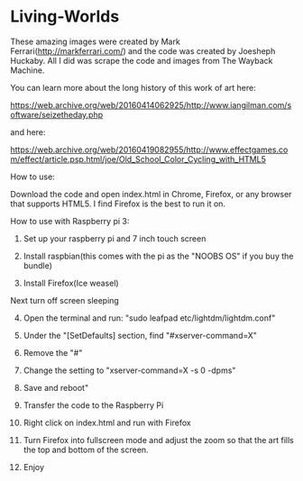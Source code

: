 # Living-Worlds

These amazing images were created by Mark Ferrari(http://markferrari.com/) and the code was created by Joesheph Huckaby. All I did was scrape the code and images from The Wayback Machine.

You can learn more about the long history of this work of art here:

https://web.archive.org/web/20160414062925/http://www.iangilman.com/software/seizetheday.php

and here:

https://web.archive.org/web/20160419082955/http://www.effectgames.com/effect/article.psp.html/joe/Old_School_Color_Cycling_with_HTML5

How to use:

Download the code and open index.html in Chrome, Firefox, or any browser that supports HTML5. I find Firefox is the best to run it on.

How to use with Raspberry pi 3:

1) Set up your raspberry pi and 7 inch touch screen

2) Install raspbian(this comes with the pi as the "NOOBS OS" if you buy the bundle)

3) Install Firefox(Ice weasel)

Next turn off screen sleeping

4) Open the terminal and run:
  "sudo leafpad etc/lightdm/lightdm.conf"

5) Under the "[SetDefaults] section, find "#xserver-command=X"

6) Remove the "#"

7) Change the setting to "xserver-command=X -s 0 -dpms"

8) Save and reboot"

9) Transfer the code to the Raspberry Pi

10) Right click on index.html and run with Firefox

11) Turn Firefox into fullscreen mode and adjust the zoom so that the art fills the top and bottom of the screen.

12) Enjoy
